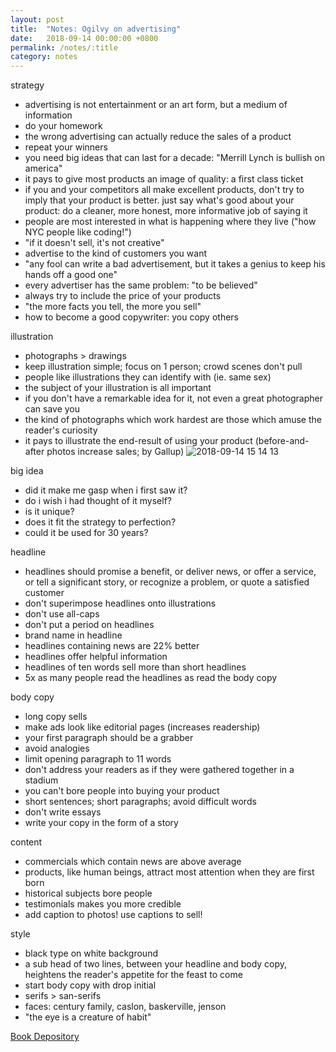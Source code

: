 ```yaml
---
layout: post
title:  "Notes: Ogilvy on advertising"
date:   2018-09-14 00:00:00 +0800
permalink: /notes/:title
category: notes
---
```


strategy
- advertising is not entertainment or an art form, but a medium of information
- do your homework
- the wrong advertising can actually reduce the sales of a product
- repeat your winners
- you need big ideas that can last for a decade: "Merrill Lynch is bullish on america"
- it pays to give most products an image of quality: a first class ticket
- if you and your competitors all make excellent products, don't try to imply that your product is better. just say what's good about your product: do a cleaner, more honest, more informative job of saying it
- people are most interested in what is happening where they live ("how NYC people like coding!")
- "if it doesn't sell, it's not creative"
- advertise to the kind of customers you want
- "any fool can write a bad advertisement, but it takes a genius to keep his hands off a good one"
- every advertiser has the same problem: "to be believed"
- always try to include the price of your products
- "the more facts you tell, the more you sell"
- how to become a good copywriter: you copy others

illustration
- photographs > drawings
- keep illustration simple; focus on 1 person; crowd scenes don't pull
- people like illustrations they can identify with (ie. same sex)
- the subject of your illustration is all important
- if you don't have a remarkable idea for it, not even a great photographer can save you
- the kind of photographs which work hardest are those which amuse the reader's curiosity
- it pays to illustrate the end-result of using your product (before-and-after photos increase sales; by Gallup)
![2018-09-14 15 14 13](https://user-images.githubusercontent.com/1697380/45535457-2052b680-b831-11e8-895c-d88ffc252756.png)


big idea
- did it make me gasp when i first saw it?
- do i wish i had thought of it myself?
- is it unique?
- does it fit the strategy to perfection?
- could it be used for 30 years?

headline
- headlines should promise a benefit, or deliver news, or offer a service, or tell a significant story, or recognize a problem, or quote a satisfied customer
- don't superimpose headlines onto illustrations
- don't use all-caps
- don't put a period on headlines
- brand name in headline
- headlines containing news are 22% better
- headlines offer helpful information
- headlines of ten words sell more than short headlines
- 5x as many people read the headlines as read the body copy

body copy
- long copy sells
- make ads look like editorial pages (increases readership)
- your first paragraph should be a grabber
- avoid analogies
- limit opening paragraph to 11 words
- don't address your readers as if they were gathered together in a stadium
- you can't bore people into buying your product
- short sentences; short paragraphs; avoid difficult words
- don't write essays
- write your copy in the form of a story

content
- commercials which contain news are above average
- products, like human beings, attract most attention when they are first born
- historical subjects bore people
- testimonials makes you more credible
- add caption to photos! use captions to sell!

style
- black type on white background
- a sub head of two lines, between your headline and body copy, heightens the reader's appetite for the feast to come
- start body copy with drop initial
- serifs > san-serifs
- faces: century family, caslon, baskerville, jenson
- "the eye is a creature of habit"

[Book Depository](https://www.bookdepository.com/Ogilvy-on-Advertising-David-Ogilvy/9781853756153)